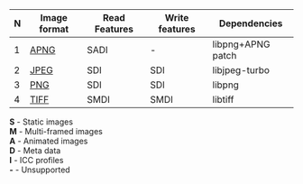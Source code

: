 | N  | Image format                                                | Read Features | Write features    | Dependencies      |
| -- | ----------------------------------------------------------- | ------------- | ----------------- | ----------------- |
| 1  | [APNG](https://wikipedia.org/wiki/APNG)                     | SADI          | -                 | libpng+APNG patch |
| 2  | [JPEG](https://wikipedia.org/wiki/JPEG)                     | SDI           | SDI               | libjpeg-turbo     |
| 3  | [PNG](https://wikipedia.org/wiki/Portable_Network_Graphics) | SDI           | SDI               | libpng            |
| 4  | [TIFF](https://wikipedia.org/wiki/TIFF)                     | SMDI          | SMDI              | libtiff           |

**S** - Static images<br/>
**M** - Multi-framed images<br/>
**A** - Animated images<br/>
**D** - Meta data<br/>
**I** - ICC profiles<br/>
**-** - Unsupported
